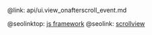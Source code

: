 @link: api/ui.view_onafterscroll_event.md

@seolinktop: [js framework](https://webix.com)
@seolink: [scrollview](https://webix.com/widget/scrollview/)